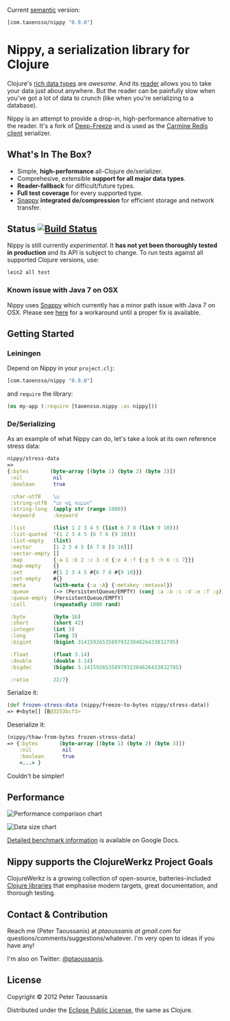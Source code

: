 Current [semantic](http://semver.org/) version:

```clojure
[com.taoensso/nippy "0.9.0"]
```

# Nippy, a serialization library for Clojure

Clojure's [rich data types](http://clojure.org/datatypes) are *awesome*. And its [reader](http://clojure.org/reader) allows you to take your data just about anywhere. But the reader can be painfully slow when you've got a lot of data to crunch (like when you're serializing to a database).

Nippy is an attempt to provide a drop-in, high-performance alternative to the reader. It's a fork of [Deep-Freeze](https://github.com/halgari/deep-freeze) and is used as the [Carmine Redis client](https://github.com/ptaoussanis/carmine) serializer.

## What's In The Box?
 * Simple, **high-performance** all-Clojure de/serializer.
 * Comprehesive, extensible **support for all major data types**.
 * **Reader-fallback** for difficult/future types.
 * **Full test coverage** for every supported type.
 * [Snappy](http://code.google.com/p/snappy/) **integrated de/compression** for efficient storage and network transfer.

## Status [![Build Status](https://secure.travis-ci.org/ptaoussanis/nippy.png?branch=master)](http://travis-ci.org/ptaoussanis/nippy)

Nippy is still currently *experimental*. It **has not yet been thoroughly tested in production** and its API is subject to change. To run tests against all supported Clojure versions, use:

```bash
lein2 all test
```

### Known issue with Java 7 on OSX

Nippy uses [Snappy](http://code.google.com/p/snappy-java/) which currently has a minor path issue with Java 7 on OSX. Please see [here](https://github.com/ptaoussanis/carmine/issues/5#issuecomment-6450607) for a workaround until a proper fix is available.

## Getting Started

### Leiningen

Depend on Nippy in your `project.clj`:

```clojure
[com.taoensso/nippy "0.9.0"]
```

and `require` the library:

```clojure
(ns my-app (:require [taoensso.nippy :as nippy]))
```

### De/Serializing

As an example of what Nippy can do, let's take a look at its own reference stress data:

```clojure
nippy/stress-data
=>
{:bytes       (byte-array [(byte 1) (byte 2) (byte 3)])
 :nil          nil
 :boolean      true

 :char-utf8    \ಬ
 :string-utf8  "ಬಾ ಇಲ್ಲಿ ಸಂಭವಿಸ"
 :string-long  (apply str (range 1000))
 :keyword      :keyword

 :list         (list 1 2 3 4 5 (list 6 7 8 (list 9 10)))
 :list-quoted  '(1 2 3 4 5 (6 7 8 (9 10)))
 :list-empty   (list)
 :vector       [1 2 3 4 5 [6 7 8 [9 10]]]
 :vector-empty []
 :map          {:a 1 :b 2 :c 3 :d {:e 4 :f {:g 5 :h 6 :i 7}}}
 :map-empty    {}
 :set          #{1 2 3 4 5 #{6 7 8 #{9 10}}}
 :set-empty    #{}
 :meta         (with-meta {:a :A} {:metakey :metaval})
 :queue        (-> (PersistentQueue/EMPTY) (conj :a :b :c :d :e :f :g))
 :queue-empty  (PersistentQueue/EMPTY)
 :coll         (repeatedly 1000 rand)

 :byte         (byte 16)
 :short        (short 42)
 :integer      (int 3)
 :long         (long 3)
 :bigint       (bigint 31415926535897932384626433832795)

 :float        (float 3.14)
 :double       (double 3.14)
 :bigdec       (bigdec 3.1415926535897932384626433832795)

 :ratio        22/7}
```

Serialize it:

```clojure
(def frozen-stress-data (nippy/freeze-to-bytes nippy/stress-data))
=> #<byte[] [B@3253bcf3>
```

Deserialize it:

```clojure
(nippy/thaw-from-bytes frozen-stress-data)
=> {:bytes       (byte-array [(byte 1) (byte 2) (byte 3)])
    :nil          nil
    :boolean      true
    <...> }
```

Couldn't be simpler!

## Performance

![Performance comparison chart](https://github.com/ptaoussanis/nippy/raw/master/benchmarks/chart1.png)

![Data size chart](https://github.com/ptaoussanis/nippy/raw/master/benchmarks/chart2.png)

[Detailed benchmark information](https://docs.google.com/spreadsheet/ccc?key=0AuSXb68FH4uhdE5kTTlocGZKSXppWG9sRzA5Y2pMVkE&pli=1#gid=0) is available on Google Docs.

## Nippy supports the ClojureWerkz Project Goals

ClojureWerkz is a growing collection of open-source, batteries-included [Clojure libraries](http://clojurewerkz.org/) that emphasise modern targets, great documentation, and thorough testing.

## Contact & Contribution

Reach me (Peter Taoussanis) at *ptaoussanis at gmail.com* for questions/comments/suggestions/whatever. I'm very open to ideas if you have any!

I'm also on Twitter: [@ptaoussanis](https://twitter.com/#!/ptaoussanis).

## License

Copyright &copy; 2012 Peter Taoussanis

Distributed under the [Eclipse Public License](http://www.eclipse.org/legal/epl-v10.html), the same as Clojure.